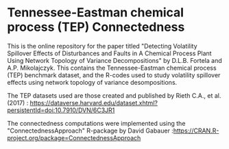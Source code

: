 # Tennessee-Eastman chemical process (TEP) Connectedness

This is the online repository for the paper titled "Detecting Volatility Spillover Effects of Disturbances and Faults in A Chemical Process Plant Using Network Topology of Variance Decompositions" by D.L.B. Fortela and A.P. Mikolajczyk. This contains the Tennessee-Eastman chemical process (TEP) benchmark dataset, and the R-codes used to study volatility spillover effects using network topology of variance desompositions.


The TEP datasets used are those created and published by Rieth C.A., et al. (2017) : https://dataverse.harvard.edu/dataset.xhtml?persistentId=doi:10.7910/DVN/6C3JR1

The connectedness computations were implemented using the "ConnectednessApproach" R-package by	David Gabauer :https://CRAN.R-project.org/package=ConnectednessApproach


